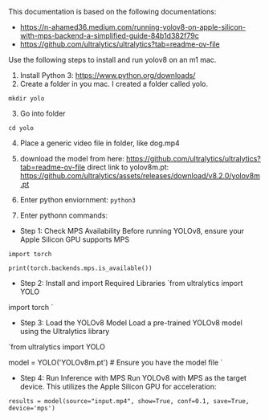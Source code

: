 This documentation is based on the following documentations: 
- https://n-ahamed36.medium.com/running-yolov8-on-apple-silicon-with-mps-backend-a-simplified-guide-84b1d382f79c
- https://github.com/ultralytics/ultralytics?tab=readme-ov-file

Use the following steps to install and run yolov8 on an m1 mac. 

1. Install Python 3: https://www.python.org/downloads/
2. Create a folder in you mac. I created a folder called yolo.

  `mkdir yolo`

3. Go into folder

`cd yolo`

4. Place a generic video file in folder, like dog.mp4

5. download the model from here: https://github.com/ultralytics/ultralytics?tab=readme-ov-file 
   direct link to yolov8m.pt: https://github.com/ultralytics/assets/releases/download/v8.2.0/yolov8m.pt

6. Enter python enviornment: 
`python3`

7. Enter pythonn commands: 

- Step 1: Check MPS Availability
Before running YOLOv8, ensure your Apple Silicon GPU supports MPS

```
import torch

print(torch.backends.mps.is_available())
```

- Step 2: Install and import Required Libraries 
`from ultralytics import YOLO

import torch
`

- Step 3: Load the YOLOv8 Model
Load a pre-trained YOLOv8 model using the Ultralytics library

`from ultralytics import YOLO

model = YOLO('YOLOv8m.pt')  # Ensure you have the model file
`

- Step 4: Run Inference with MPS
Run YOLOv8 with MPS as the target device. This utilizes the Apple Silicon GPU for acceleration:

`results = model(source="input.mp4", show=True, conf=0.1, save=True, device='mps')
`
